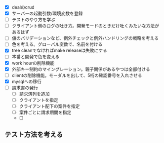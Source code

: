 - [x] dealのcrud
- [x] サーバーの起動引数/環境変数を登録
- [ ] テストのやり方を学ぶ
- [ ] クライアント側のログの吐き方。開発モードのときだけ吐くみたいな方法があるはず
- [ ] 値のバリデーションなど、例外チェックと例外ハンドリングの戦略を考える
- [ ] 色を考える。グローバル変数で、名前を付ける
- [x] tree cleanでなければmake releaseは失敗にする
- [ ] 本番と開発で色を変える
- [x] work hourの削除機能
- [x] 外部キー制約のマイングレーション。親子関係があるやつは全部付ける
- [ ] clientの削除機能。モーダルを出して、5桁の確認番号を入れさせる
- [x] mysqlへの移行
- [ ] 請求書の発行
  - [ ] 請求済列を追加
  - [ ] クライアントを指定
  - [ ] クライアント配下の案件を指定
  - [ ] 案件ごとに請求期間を指定
  - [ ]

## テスト方法を考える
